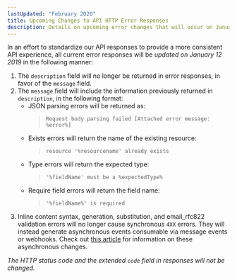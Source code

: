 ```yaml
---
lastUpdated: "February 2020"
title: Upcoming Changes to API HTTP Error Responses
description: Details on upcoming error changes that will occur on January 12, 2019
---
```


In an effort to standardize our API responses to provide a more consistent API experience, all current error responses will be *updated on January 12 2019* in the following manner:
1. The `description` field will no longer be returned in error responses, in favor of the `message` field.
2. The `message` field will include the information previously returned in `description`, in the following format:
    * JSON parsing errors will be returned as:
        > `Request body parsing failed [Attached error message: %error%]`
    * Exists errors will return the name of the existing resource:
        > `resource '%resourcename' already exists`
    * Type errors will return the expected type:
        > `'%fieldName' must be a %expectedType%`
    * Require field errors will return the field name:
        > `'%fieldName%' is required`
3. Inline content syntax, generation, substitution, and email_rfc822 validation errors will no longer cause synchronous `4XX` errors. They will instead generate asynchronous events consumable via message events or webhooks. Check out [this article](https://www.sparkpost.com/docs/transmissions-breaking-changes) for information on these asynchronous changes.

*The HTTP status code and the extended `code` field in responses will not be changed.*
